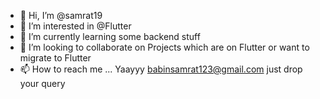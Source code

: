 - 👋 Hi, I’m @samrat19
- 👀 I’m interested in @Flutter
- 🌱 I’m currently learning some backend stuff
- 💞️ I’m looking to collaborate on Projects which are on Flutter or want to migrate to Flutter
- 📫 How to reach me ... Yaayyy babinsamrat123@gmail.com just drop your query

<!---
samrat19/samrat19 is a ✨ special ✨ repository because its `README.md` (this file) appears on your GitHub profile.
You can click the Preview link to take a look at your changes.
--->
